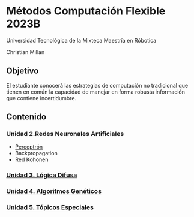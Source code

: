 # Métodos Computación Flexible 2023B

Universidad Tecnológica de la Mixteca
Maestría en Róbotica

Christian Millán

## Objetivo

El estudiante conocerá las estrategias de computación no tradicional que tienen en común la capacidad de manejar en forma robusta información que contiene incertidumbre.

## Contenido

### Unidad 2.Redes Neuronales Artificiales

* [Perceptrón](./L02-1_perceptron/README.md)
* Backpropagation
* Red Kohonen
  
### [Unidad 3. Lógica Difusa]()

### [Unidad 4. Algoritmos Genéticos]()

### [Unidad 5. Tópicos Especiales]()